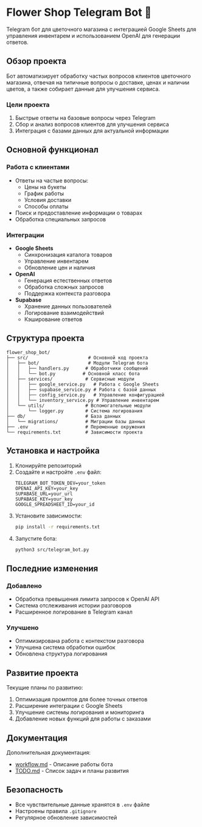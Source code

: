 # Flower Shop Telegram Bot 🌸

Telegram бот для цветочного магазина с интеграцией Google Sheets для управления инвентарем и использованием OpenAI для генерации ответов.

## Обзор проекта

Бот автоматизирует обработку частых вопросов клиентов цветочного магазина, отвечая на типичные вопросы о доставке, ценах и наличии цветов, а также собирает данные для улучшения сервиса.

### Цели проекта
1. Быстрые ответы на базовые вопросы через Telegram
2. Сбор и анализ вопросов клиентов для улучшения сервиса
3. Интеграция с базами данных для актуальной информации

## Основной функционал

### Работа с клиентами
- Ответы на частые вопросы:
  - Цены на букеты
  - График работы
  - Условия доставки
  - Способы оплаты
- Поиск и предоставление информации о товарах
- Обработка специальных запросов

### Интеграции
- **Google Sheets**
  - Синхронизация каталога товаров
  - Управление инвентарем
  - Обновление цен и наличия
- **OpenAI**
  - Генерация естественных ответов
  - Обработка сложных запросов
  - Поддержка контекста разговора
- **Supabase**
  - Хранение данных пользователей
  - Логирование взаимодействий
  - Кэширование ответов

## Структура проекта

```
flower_shop_bot/
├── src/                      # Основной код проекта
│   ├── bot/                  # Модули Telegram бота
│   │   ├── handlers.py      # Обработчики сообщений
│   │   └── bot.py          # Основной класс бота
│   ├── services/            # Сервисные модули
│   │   ├── google_service.py   # Работа с Google Sheets
│   │   ├── supabase_service.py # Работа с базой данных
│   │   ├── config_service.py   # Управление конфигурацией
│   │   └── inventory_service.py # Управление инвентарем
│   └── utils/               # Вспомогательные модули
│       └── logger.py        # Система логирования
├── db/                      # База данных
│   └── migrations/          # Миграции базы данных
├── .env                     # Переменные окружения
└── requirements.txt         # Зависимости проекта
```

## Установка и настройка

1. Клонируйте репозиторий
2. Создайте и настройте `.env` файл:
   ```
   TELEGRAM_BOT_TOKEN_DEV=your_token
   OPENAI_API_KEY=your_key
   SUPABASE_URL=your_url
   SUPABASE_KEY=your_key
   GOOGLE_SPREADSHEET_ID=your_id
   ```
3. Установите зависимости:
   ```bash
   pip install -r requirements.txt
   ```
4. Запустите бота:
   ```bash
   python3 src/telegram_bot.py
   ```

## Последние изменения

### Добавлено
- Обработка превышения лимита запросов к OpenAI API
- Система отслеживания истории разговоров
- Расширенное логирование в Telegram канал

### Улучшено
- Оптимизирована работа с контекстом разговора
- Улучшена система обработки ошибок
- Обновлена структура логирования

## Развитие проекта

Текущие планы по развитию:
1. Оптимизация промптов для более точных ответов
2. Расширение интеграции с Google Sheets
3. Улучшение системы логирования и мониторинга
4. Добавление новых функций для работы с заказами

## Документация

Дополнительная документация:
- [workflow.md](workflow.md) - Описание работы бота
- [TODO.md](TODO.md) - Список задач и планы развития

## Безопасность

- Все чувствительные данные хранятся в `.env` файле
- Настроены правила `.gitignore`
- Регулярное обновление зависимостей
